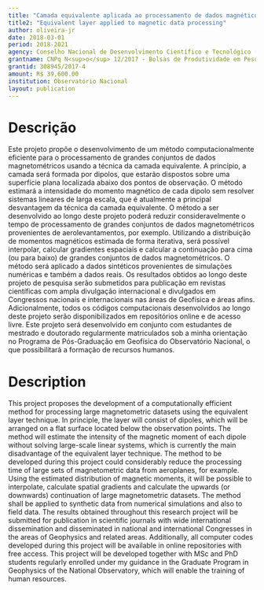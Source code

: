 ```yaml
---
title: "Camada equivalente aplicada ao processamento de dados magnéticos"
title2: "Equivalent layer applied to magnetic data processing"
author: oliveira-jr
date: 2018-03-01
period: 2018-2021
agency: Conselho Nacional de Desenvolvimento Científico e Tecnológico (CNPq)
grantname: CNPq N<sup>o</sup> 12/2017 - Bolsas de Produtividade em Pesquisa - PQ
grantid: 308945/2017-4
amount: R$ 39,600.00
institution: Observatório Nacional
layout: publication
---
```


# Descrição

Este projeto propõe o desenvolvimento de um método computacionalmente eficiente
para o processamento de grandes conjuntos de dados magnetométricos usando a técnica
da camada equivalente. A princípio, a camada será formada por dipolos, que estarão
dispostos sobre uma superfície plana localizada abaixo dos pontos de observação.
O método estimará a intensidade do momento magnético de cada dipolo sem resolver
sistemas lineares de larga escala, que é atualmente a principal desvantagem da técnica
da camada equivalente. O método a ser desenvolvido ao longo deste projeto poderá
reduzir consideravelmente o tempo de processamento de grandes conjuntos de dados
magnetométricos provenientes de aerolevantamentos, por exemplo. Utilizando a distribuição
de momentos magnéticos estimada de forma iterativa, será possível interpolar, calcular
gradientes espaciais e calcular a continuação para cima (ou para baixo) de grandes conjuntos
de dados magnetométricos. O método será aplicado a dados sintéticos provenientes de
simulações numéricas e também a dados reais. Os resultados obtidos ao longo deste projeto
de pesquisa serão submetidos para publicação em revistas científicas com ampla divulgação
internacional e divulgados em Congressos nacionais e internacionais nas áreas de
Geofísica e áreas afins. Adicionalmente, todos os códigos computacionais desenvolvidos
ao longo deste projeto serão disponibilizados em repositórios online e de acesso livre.
Este projeto será desenvolvido em conjunto com estudantes de mestrado e doutorado
regularmente matriculados sob a minha orientação no Programa de Pós-Graduação em
Geofísica do Observatório Nacional, o que possibilitará a formação de recursos
humanos.

# Description

This project proposes the development of a computationally efficient method for
processing large magnetometric datasets using the equivalent layer technique.
In principle, the layer will consist of dipoles, which will be arranged on a
flat surface located below the observation points. The method will estimate the
intensity of the magnetic moment of each dipole without solving large-scale
linear systems, which is currently the main disadvantage of the equivalent layer
technique. The method to be developed during this project could considerably
reduce the processing time of large sets of magnetometric data from aeroplanes,
for example. Using the estimated distribution of magnetic moments, it will be
possible to interpolate, calculate spatial gradients and calculate the upwards
(or downwards) continuation of large magnetometric datasets. The method shall
be applied to synthetic data from numerical simulations and also to field data.
The results obtained throughout this research project will be submitted for
publication in scientific journals with wide international dissemination and
disseminated in national and international Congresses in the areas of Geophysics
and related areas. Additionally, all computer codes developed during this
project will be available in online repositories with free access. This project
will be developed together with MSc and PhD students regularly enrolled under
my guidance in the Graduate Program in Geophysics of the National Observatory,
which will enable the training of human resources.
